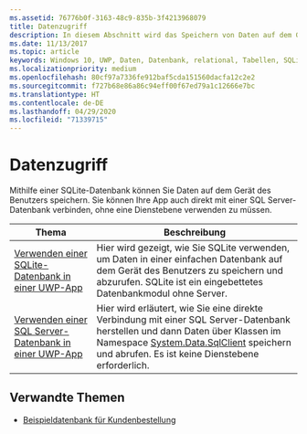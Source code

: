 ```yaml
---
ms.assetid: 76776b0f-3163-48c9-835b-3f4213968079
title: Datenzugriff
description: In diesem Abschnitt wird das Speichern von Daten auf dem Gerät in einer privaten Datenbank und die Verwendung der objektrelationalen Zuordnung in UWP-Apps (Universelle Windows-Plattform) erläutert.
ms.date: 11/13/2017
ms.topic: article
keywords: Windows 10, UWP, Daten, Datenbank, relational, Tabellen, SQLite
ms.localizationpriority: medium
ms.openlocfilehash: 80cf97a7336fe912baf5cda151560dacfa12c2e2
ms.sourcegitcommit: f727b68e86a86c94eff00f67ed79a1c12666e7bc
ms.translationtype: HT
ms.contentlocale: de-DE
ms.lasthandoff: 04/29/2020
ms.locfileid: "71339715"
---
```

# <a name="data-access"></a>Datenzugriff

Mithilfe einer SQLite-Datenbank können Sie Daten auf dem Gerät des Benutzers speichern. Sie können Ihre App auch direkt mit einer SQL Server-Datenbank verbinden, ohne eine Dienstebene verwenden zu müssen.

| Thema | Beschreibung|
|-------|------------|
| [Verwenden einer SQLite-Datenbank in einer UWP-App](sqlite-databases.md) | Hier wird gezeigt, wie Sie SQLite verwenden, um Daten in einer einfachen Datenbank auf dem Gerät des Benutzers zu speichern und abzurufen. SQLite ist ein eingebettetes Datenbankmodul ohne Server. |
| [Verwenden einer SQL Server-Datenbank in einer UWP-App](sql-server-databases.md) | Hier wird erläutert, wie Sie eine direkte Verbindung mit einer SQL Server-Datenbank herstellen und dann Daten über Klassen im Namespace [System.Data.SqlClient](https://docs.microsoft.com/dotnet/api/system.data.sqlclient) speichern und abrufen. Es ist keine Dienstebene erforderlich. |

## <a name="related-topics"></a>Verwandte Themen

* [Beispieldatenbank für Kundenbestellung](https://github.com/Microsoft/Windows-appsample-customers-orders-database)
